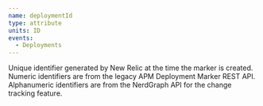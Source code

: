 ```yaml
---
name: deploymentId
type: attribute
units: ID
events:
  - Deployments
---
```


Unique identifier generated by New Relic at the time the marker is created. Numeric identifiers are from the legacy APM Deployment Marker REST API. Alphanumeric identifiers are from the NerdGraph API for the change tracking feature.